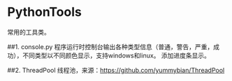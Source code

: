 PythonTools
===========
常用的工具类。

##1. console.py 
程序运行时控制台输出各种类型信息（普通，警告，严重，成功），不同类型以不同颜色显示，支持windows和linux。
添加进度条显示。

##2. ThreadPool
线程池，来源：https://github.com/yummybian/ThreadPool
